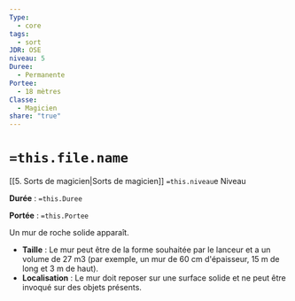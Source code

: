 ```yaml
---
Type:
  - core
tags:
  - sort
JDR: OSE
niveau: 5
Duree:
  - Permanente
Portee:
  - 18 mètres
Classe:
  - Magicien
share: "true"
---
```

# `=this.file.name`  

[[5. Sorts de magicien|Sorts de magicien]] `=this.niveau`e Niveau

**Durée** : `=this.Duree` 

**Portée** : `=this.Portee`

Un mur de roche solide apparaît.

- **Taille** : Le mur peut être de la forme souhaitée par le lanceur et a un volume de 27 m3 (par exemple, un mur de 60 cm d'épaisseur, 15 m de long et 3 m de haut).
- **Localisation** : Le mur doit reposer sur une surface solide et ne peut être invoqué sur des objets présents.